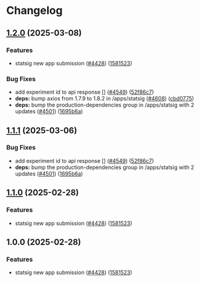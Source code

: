 # Changelog

## [1.2.0](https://github.com/peter-ellavationlabs/marketplace-partner-apps/compare/statsig-v1.1.1...statsig-v1.2.0) (2025-03-08)


### Features

* statsig new app submission ([#4428](https://github.com/peter-ellavationlabs/marketplace-partner-apps/issues/4428)) ([1581523](https://github.com/peter-ellavationlabs/marketplace-partner-apps/commit/15815230a0c3fc213f6aad5e1dafffc05ac1cc0f))


### Bug Fixes

* add experiment id to api response [] ([#4549](https://github.com/peter-ellavationlabs/marketplace-partner-apps/issues/4549)) ([52f86c7](https://github.com/peter-ellavationlabs/marketplace-partner-apps/commit/52f86c7d978a4d0c9001f377fca5ea146e1f1f56))
* **deps:** bump axios from 1.7.9 to 1.8.2 in /apps/statsig ([#4608](https://github.com/peter-ellavationlabs/marketplace-partner-apps/issues/4608)) ([cbd0775](https://github.com/peter-ellavationlabs/marketplace-partner-apps/commit/cbd0775b3d80fa277a4e7118edf6dba7ab7b4a32))
* **deps:** bump the production-dependencies group in /apps/statsig with 2 updates ([#4501](https://github.com/peter-ellavationlabs/marketplace-partner-apps/issues/4501)) ([1695b6a](https://github.com/peter-ellavationlabs/marketplace-partner-apps/commit/1695b6afa5c4f783591fcfe0718a651441ec6d0c))

## [1.1.1](https://github.com/contentful/marketplace-partner-apps/compare/statsig-v1.1.0...statsig-v1.1.1) (2025-03-06)


### Bug Fixes

* add experiment id to api response [] ([#4549](https://github.com/contentful/marketplace-partner-apps/issues/4549)) ([52f86c7](https://github.com/contentful/marketplace-partner-apps/commit/52f86c7d978a4d0c9001f377fca5ea146e1f1f56))
* **deps:** bump the production-dependencies group in /apps/statsig with 2 updates ([#4501](https://github.com/contentful/marketplace-partner-apps/issues/4501)) ([1695b6a](https://github.com/contentful/marketplace-partner-apps/commit/1695b6afa5c4f783591fcfe0718a651441ec6d0c))

## [1.1.0](https://github.com/contentful/marketplace-partner-apps/compare/statsig-v1.0.0...statsig-v1.1.0) (2025-02-28)


### Features

* statsig new app submission ([#4428](https://github.com/contentful/marketplace-partner-apps/issues/4428)) ([1581523](https://github.com/contentful/marketplace-partner-apps/commit/15815230a0c3fc213f6aad5e1dafffc05ac1cc0f))

## 1.0.0 (2025-02-28)


### Features

* statsig new app submission ([#4428](https://github.com/contentful/marketplace-partner-apps/issues/4428)) ([1581523](https://github.com/contentful/marketplace-partner-apps/commit/15815230a0c3fc213f6aad5e1dafffc05ac1cc0f))
